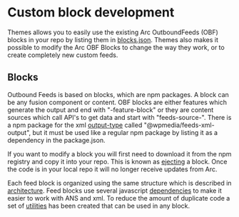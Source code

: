 # Custom block development

Themes allows you to easily use the existing Arc OutboundFeeds (OBF) blocks in your repo by listing them
in [blocks.json](./blocks.json.md). Themes also makes it possible to modify the Arc OBF Blocks to change the way they work, or to create completely new custom feeds.

## Blocks

Outbound Feeds is based on blocks, which are npm packages. A block can be any fusion component or content. OBF blocks are either features which generate the output and end with "-feature-block" or they are content sources which call API's to get data and start with "feeds-source-". There is a npm package for the xml [output-type](./output-types.md) called "@wpmedia/feeds-xml-output", but it must be used like a regular npm package by listing it as a dependency in the package.json.

If you want to modify a block you will first need to download it from the npm registry and copy it into your repo. This is known as [ejecting](./ejecting.md) a block. Once the code is in your local repo it will no longer receive updates from Arc.

Each feed block is organized using the same structure which is described in [architecture](./block-architecture.md). Feed blocks use several javascript [dependencies](./dependencies.md) to make it easier to work with ANS and xml. To reduce the amount of duplicate code a set of [utilities](./utilities.md) has been created that can be used in any block.
